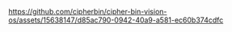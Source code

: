 https://github.com/cipherbin/cipher-bin-vision-os/assets/15638147/d85ac790-0942-40a9-a581-ec60b374cdfc
